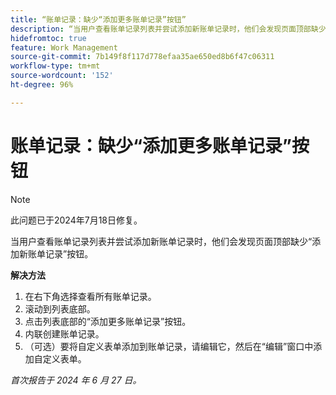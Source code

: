 ```yaml
---
title: “账单记录：缺少“添加更多账单记录”按钮”
description: “当用户查看账单记录列表并尝试添加新账单记录时，他们会发现页面顶部缺少“添加新账单记录”按钮。”
hidefromtoc: true
feature: Work Management
source-git-commit: 7b149f8f117d778efaa35ae650ed8b6f47c06311
workflow-type: tm+mt
source-wordcount: '152'
ht-degree: 96%

---
```



# 账单记录：缺少“添加更多账单记录”按钮

>[!NOTE]
>
>此问题已于2024年7月18日修复。

当用户查看账单记录列表并尝试添加新账单记录时，他们会发现页面顶部缺少“添加新账单记录”按钮。

**解决方法**

1. 在右下角选择查看所有账单记录。
1. 滚动到列表底部。
1. 点击列表底部的“添加更多账单记录”按钮。
1. 内联创建账单记录。
1. （可选）要将自定义表单添加到账单记录，请编辑它，然后在“编辑”窗口中添加自定义表单。

_首次报告于 2024 年 6 月 27 日。_

